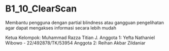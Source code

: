 # B1_10_ClearScan
Membantu pengguna dengan partial blindness atau gangguan pengelihatan agar dapat mengakses informasi secara lebih mudah

Ketua Kelompok: Muhammad Razza Titian J.
Anggota 1: Yefta Nathaniel Wibowo - 22/492878/TK/53954
Anggota 2: Reihan Akbar Zildaniar
